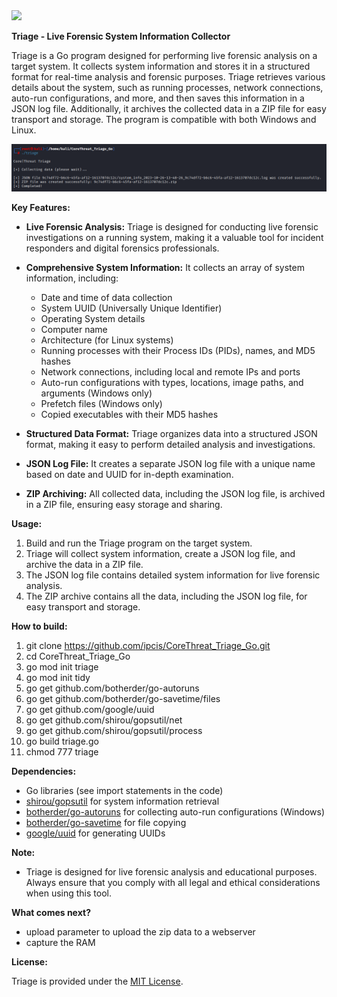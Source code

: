<img src="https://corethreat.net/ct_logo_big.png" height="150px"> 

**Triage - Live Forensic System Information Collector**

Triage is a Go program designed for performing live forensic analysis on a target system. It collects system information and stores it in a structured format for real-time analysis and forensic purposes. Triage retrieves various details about the system, such as running processes, network connections, auto-run configurations, and more, and then saves this information in a JSON log file. Additionally, it archives the collected data in a ZIP file for easy transport and storage. The program is compatible with both Windows and Linux.

![Screenshot](https://github.com/ipcis/CoreThreat_Triage_Go/blob/main/screen01.png)

**Key Features:**

- **Live Forensic Analysis:** Triage is designed for conducting live forensic investigations on a running system, making it a valuable tool for incident responders and digital forensics professionals.

- **Comprehensive System Information:** It collects an array of system information, including:
  - Date and time of data collection
  - System UUID (Universally Unique Identifier)
  - Operating System details
  - Computer name
  - Architecture (for Linux systems)
  - Running processes with their Process IDs (PIDs), names, and MD5 hashes
  - Network connections, including local and remote IPs and ports
  - Auto-run configurations with types, locations, image paths, and arguments (Windows only)
  - Prefetch files (Windows only)
  - Copied executables with their MD5 hashes

- **Structured Data Format:** Triage organizes data into a structured JSON format, making it easy to perform detailed analysis and investigations.

- **JSON Log File:** It creates a separate JSON log file with a unique name based on date and UUID for in-depth examination.

- **ZIP Archiving:** All collected data, including the JSON log file, is archived in a ZIP file, ensuring easy storage and sharing.

**Usage:**

1. Build and run the Triage program on the target system.
3. Triage will collect system information, create a JSON log file, and archive the data in a ZIP file.
4. The JSON log file contains detailed system information for live forensic analysis.
5. The ZIP archive contains all the data, including the JSON log file, for easy transport and storage.


**How to build:**
1. git clone https://github.com/ipcis/CoreThreat_Triage_Go.git
2. cd CoreThreat_Triage_Go
3. go mod init triage
4. go mod init tidy
5. go get github.com/botherder/go-autoruns
6. go get github.com/botherder/go-savetime/files
7. go get github.com/google/uuid
8. go get github.com/shirou/gopsutil/net
9. go get github.com/shirou/gopsutil/process
10. go build triage.go
11. chmod 777 triage


**Dependencies:**

- Go libraries (see import statements in the code)
- [shirou/gopsutil](https://github.com/shirou/gopsutil) for system information retrieval
- [botherder/go-autoruns](https://github.com/botherder/go-autoruns) for collecting auto-run configurations (Windows)
- [botherder/go-savetime](https://github.com/botherder/go-savetime) for file copying
- [google/uuid](https://github.com/google/uuid) for generating UUIDs

**Note:**

- Triage is designed for live forensic analysis and educational purposes. Always ensure that you comply with all legal and ethical considerations when using this tool.

**What comes next?**

- upload parameter to upload the zip data to a webserver
- capture the RAM

**License:**

Triage is provided under the [MIT License](LICENSE).

